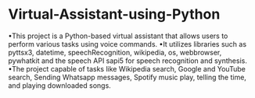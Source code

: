 # Virtual-Assistant-using-Python

•This project is a Python-based virtual assistant that allows users to perform various tasks using voice commands. 
•It utilizes libraries such as pyttsx3, datetime, speechRecognition, wikipedia, os, webbrowser, pywhatkit and the speech API sapi5 for speech recognition and synthesis.
•The project capable of tasks like Wikipedia search, Google and YouTube search, Sending Whatsapp messages, Spotify music play, telling the time, and playing downloaded songs.        
